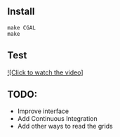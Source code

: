 ## Install

    make CGAL
    make

## Test
[![Click to watch the video]](assets/video/CompGeom.mp4)

## TODO:
 - Improve interface
 - Add Continuous Integration
 - Add other ways to read the grids
 

    
